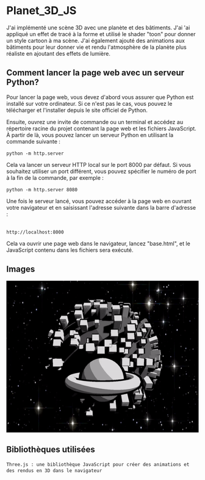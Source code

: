 # Planet_3D_JS
J'ai implémenté une scène 3D avec une planète et des bâtiments. J'ai 'ai appliqué un effet de tracé à la forme et utilisé le shader "toon" pour donner un style cartoon à ma scène. J'ai également ajouté des animations aux bâtiments pour leur donner vie et rendu l'atmosphère de la planète plus réaliste en ajoutant des effets de lumière.

 ## Comment lancer la page web avec un serveur Python?

Pour lancer la page web, vous devez d'abord vous assurer que Python est installé sur votre ordinateur. Si ce n'est pas le cas, vous pouvez le télécharger et l'installer depuis le site officiel de Python.

Ensuite, ouvrez une invite de commande ou un terminal et accédez au répertoire racine du projet contenant la page web et les fichiers JavaScript. À partir de là, vous pouvez lancer un serveur Python en utilisant la commande suivante :
````
python -m http.server
````

Cela va lancer un serveur HTTP local sur le port 8000 par défaut. Si vous souhaitez utiliser un port différent, vous pouvez spécifier le numéro de port à la fin de la commande, par exemple :
```
python -m http.server 8080
```

Une fois le serveur lancé, vous pouvez accéder à la page web en ouvrant votre navigateur et en saisissant l'adresse suivante dans la barre d'adresse :

```

http://localhost:8000
```
Cela va ouvrir une page web dans le navigateur, lancez "base.html", et le JavaScript contenu dans les fichiers sera exécuté.
## Images
![Image planète](image.gif)
## Bibliothèques utilisées

    Three.js : une bibliothèque JavaScript pour créer des animations et des rendus en 3D dans le navigateur
